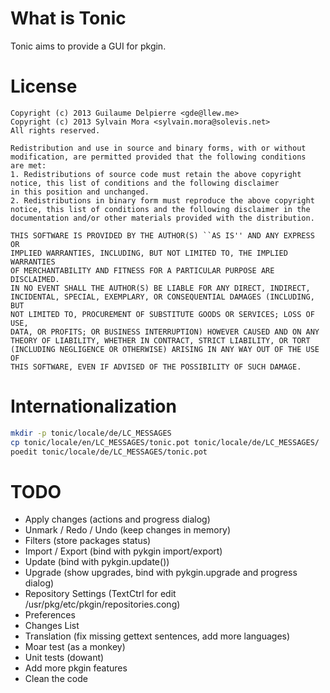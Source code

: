 What is Tonic
=============

Tonic aims to provide a GUI for pkgin.

License
=======

```
Copyright (c) 2013 Guilaume Delpierre <gde@llew.me>
Copyright (c) 2013 Sylvain Mora <sylvain.mora@solevis.net>
All rights reserved.

Redistribution and use in source and binary forms, with or without
modification, are permitted provided that the following conditions
are met:
1. Redistributions of source code must retain the above copyright
notice, this list of conditions and the following disclaimer
in this position and unchanged.
2. Redistributions in binary form must reproduce the above copyright
notice, this list of conditions and the following disclaimer in the
documentation and/or other materials provided with the distribution.

THIS SOFTWARE IS PROVIDED BY THE AUTHOR(S) ``AS IS'' AND ANY EXPRESS OR
IMPLIED WARRANTIES, INCLUDING, BUT NOT LIMITED TO, THE IMPLIED WARRANTIES
OF MERCHANTABILITY AND FITNESS FOR A PARTICULAR PURPOSE ARE DISCLAIMED.
IN NO EVENT SHALL THE AUTHOR(S) BE LIABLE FOR ANY DIRECT, INDIRECT,
INCIDENTAL, SPECIAL, EXEMPLARY, OR CONSEQUENTIAL DAMAGES (INCLUDING, BUT
NOT LIMITED TO, PROCUREMENT OF SUBSTITUTE GOODS OR SERVICES; LOSS OF USE,
DATA, OR PROFITS; OR BUSINESS INTERRUPTION) HOWEVER CAUSED AND ON ANY
THEORY OF LIABILITY, WHETHER IN CONTRACT, STRICT LIABILITY, OR TORT
(INCLUDING NEGLIGENCE OR OTHERWISE) ARISING IN ANY WAY OUT OF THE USE OF
THIS SOFTWARE, EVEN IF ADVISED OF THE POSSIBILITY OF SUCH DAMAGE.
```

Internationalization
====================

```bash
mkdir -p tonic/locale/de/LC_MESSAGES
cp tonic/locale/en/LC_MESSAGES/tonic.pot tonic/locale/de/LC_MESSAGES/
poedit tonic/locale/de/LC_MESSAGES/tonic.pot
```

TODO
====

 - Apply changes (actions and progress dialog)
 - Unmark / Redo / Undo (keep changes in memory)
 - Filters (store packages status)
 - Import / Export (bind with pykgin import/export)
 - Update (bind with pykgin.update())
 - Upgrade (show upgrades, bind with pykgin.upgrade and progress dialog)
 - Repository Settings (TextCtrl for edit /usr/pkg/etc/pkgin/repositories.cong)
 - Preferences 
 - Changes List
 - Translation (fix missing gettext sentences, add more languages)
 - Moar test (as a monkey)
 - Unit tests (dowant)
 - Add more pkgin features
 - Clean the code
